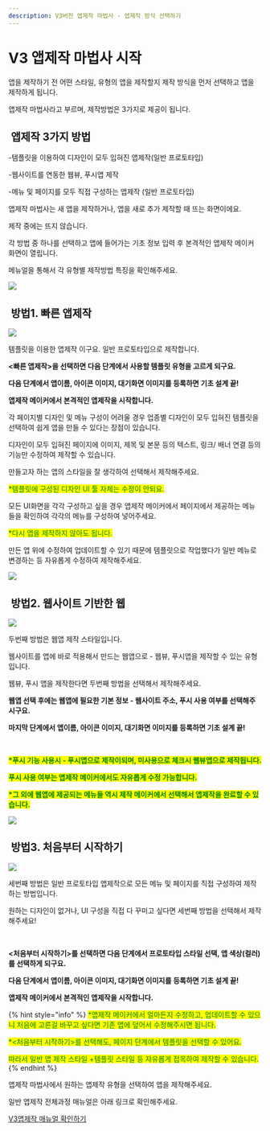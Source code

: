 ```yaml
---
description: V3버전 앱제작 마법사 - 앱제작 방식 선택하기
---
```


# V3 앱제작 마법사 시작

앱을 제작하기 전 어떤 스타일, 유형의 앱을 제작할지 제작 방식을 먼저 선택하고 앱을 제작하게 됩니다.

앱제작 마법사라고 부르며, 제작방법은 3가지로 제공이 됩니다.

###

## <img src="../../.gitbook/assets/image (2) (1) (1).png" alt="" data-size="line"> **앱제작 3가지 방법**

-템플릿을 이용하여 디자인이 모두 입혀진 앱제작(일반 프로토타입)

-웹사이트를 연동한 웹뷰, 푸시앱 제작

-메뉴 및 페이지를 모두 직접 구성하는 앱제작 (일반 프로토타입)



앱제작 마법사는 새 앱을 제작하거나, 앱을 새로 추가 제작할 때 뜨는 화면이에요.

제작 중에는 뜨지 않습니다.

각 방법 중 하나를 선택하고 앱에 들어가는 기초 정보 입력 후 본격적인 앱제작 메이커 화면이 열립니다.

메뉴얼을 통해서 각 유형별 제작방법 특징을 확인해주세요.

![](../../.gitbook/assets/수평성.PNG)

## <img src="../../.gitbook/assets/image (2) (1) (1).png" alt="" data-size="line"> 방법1. 빠른 앱제작

![](../../.gitbook/assets/제작마법사1.png)

템플릿을 이용한 앱제작 이구요. 일반 프로토타입으로 제작합니다.&#x20;

**<빠른 앱제작>을 선택하면 다음 단계에서 사용할 템플릿 유형을 고르게 되구요.**

**다음 단계에서 앱이름, 아이콘 이미지, 대기화면 이미지를 등록하면 기초 설계 끝!**&#x20;

**앱제작 메이커에서 본격적인 앱제작을 시작합니다.**&#x20;



각 페이지별 디자인 및 메뉴 구성이 어려울 경우 업종별 디자인이 모두 입혀진 템플릿을 선택하여  쉽게 앱을 만들 수 있다는 장점이 있습니다.

디자인이 모두 입혀진 페이지에 이미지, 제목 및 본문 등의 텍스트, 링크/ 배너 연결 등의 기능만 수정하여 제작할 수 있습니다.

만들고자 하는 앱의 스타일을 잘 생각하여 선택해서 제작해주세요.&#x20;



<mark style="color:green;">\*템플릿에 구성된 디자인 UI 툴 자체는 수정이 안되요.</mark>&#x20;

모든 UI화면을 각각 구성하고 싶을 경우 앱제작 메이커에서 페이지에서 제공하는 메뉴들을 확인하여 각각의 메뉴를 구성하여 넣어주세요.&#x20;

<mark style="color:green;">\*다시 앱을 제작하지 않아도 됩니다.</mark>&#x20;

만든 앱 위에 수정하여 업데이트할 수 있기 때문에 템플릿으로 작업했다가 일반 메뉴로 변경하는 등 자유롭게 수정하여 제작해주세요.&#x20;

![](../../.gitbook/assets/수평성.PNG)

## <img src="../../.gitbook/assets/image (2) (1) (1).png" alt="" data-size="line"> 방법2. 웹사이트 기반한 웹

![](../../.gitbook/assets/제작마법사2.png)

두번째 방법은 웹앱 제작 스타일입니다.

웹사이트를 앱에 바로 적용해서 만드는 웹앱으로 - 웹뷰, 푸시앱을 제작할 수 있는 유형입니다.

웹뷰, 푸시 앱을 제작한다면 두번째 방법을 선택해서 제작해주세요.

**웹앱 선택 후에는 웹앱에 필요한 기본 정보 - 웹사이트 주소, 푸시 사용 여부를 선택해주시구요.**

**마지막 단계에서 앱이름, 아이콘 이미지, 대기화면 이미지를 등록하면 기초 설계 끝!**

**​**

<mark style="color:green;">**\*푸시 기능 사용시 - 푸시앱으로 제작이되며, 미사용으로 체크시 웹뷰앱으로 제작됩니다.**</mark>

<mark style="color:green;">**푸시 사용 여부는 앱제작 메이커에서도 자유롭게 수정 가능합니다.**</mark>

<mark style="color:green;">**\*그 외에 웹앱에 제공되는 메뉴들 역시 제작 메이커에서 선택해서 앱제작을 완료할 수 있습니다.**</mark>

![](../../.gitbook/assets/수평성.PNG)

## <img src="../../.gitbook/assets/image (2) (1) (1).png" alt="" data-size="line"> 방법3. 처음부터 시작하기

![](../../.gitbook/assets/제작마법사3.png)

세번째 방법은 일반 프로토타입 앱제작으로 모든 메뉴 및 페이지를 직접 구성하여 제작하는 방법입니다.

원하는 디자인이 없거나, UI 구성을 직접 다 꾸미고 싶다면 세번째 방법을 선택해서 제작해주세요!

​

**<처음부터 시작하기>를 선택하면 다음 단계에서 프로토타입 스타일 선택, 앱 색상(컬러)를 선택하게 되구요.**

**다음 단계에서 앱이름, 아이콘 이미지, 대기화면 이미지를 등록하면 기초 설계 끝!**

**앱제작 메이커에서 본격적인 앱제작을 시작합니다.**

{% hint style="info" %}
<mark style="color:green;">\*앱제작 메이커에서 얼마든지 수정하고, 업데이트할 수 있으니 처음에 고른걸 바꾸고 싶다면 기존 앱에 덮어서 수정해주시면 됩니다.</mark>

<mark style="color:green;">\*<처음부터 시작하기>를 선택해도, 페이지 단계에서 템플릿을 선택할 수 있어요.</mark>

<mark style="color:green;">따라서 일반 앱 제작 스타일 +템플릿 스타일 등 자유롭게 접목하여 제작할 수 있습니다.</mark>
{% endhint %}



앱제작 마법사에서 원하는 앱제작 유형을 선택하여 앱을 제작해주세요.

일반 앱제작 전체과정 매뉴얼은 아래 링크로 확인해주세요.&#x20;

[V3앱제작 매뉴얼 확인하기](guide.md)



